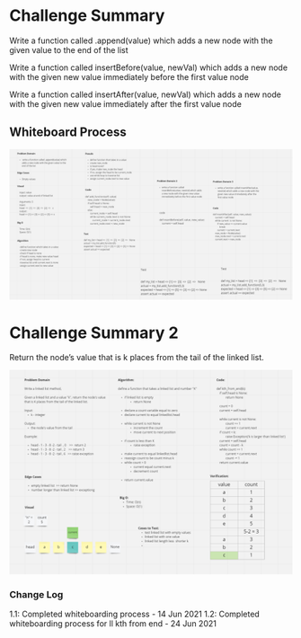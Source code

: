# Challenge Summary
 Write a function called .append(value) which adds a new node with the given value to the end of the list

 Write a function called insertBefore(value, newVal) which adds a new node with the given new value immediately before the first value node

Write a function called insertAfter(value, newVal) which adds a new node with the given new value immediately after the first value node

## Whiteboard Process

![](ll-insertions.PNG)


# Challenge Summary 2
Return the node’s value that is k places from the tail of the linked list.

![](linked-list-kth.PNG)

### Change Log

1.1: Completed whiteboarding process - 14 Jun 2021
1.2: Completed whiteboarding process for ll kth from end - 24 Jun 2021
